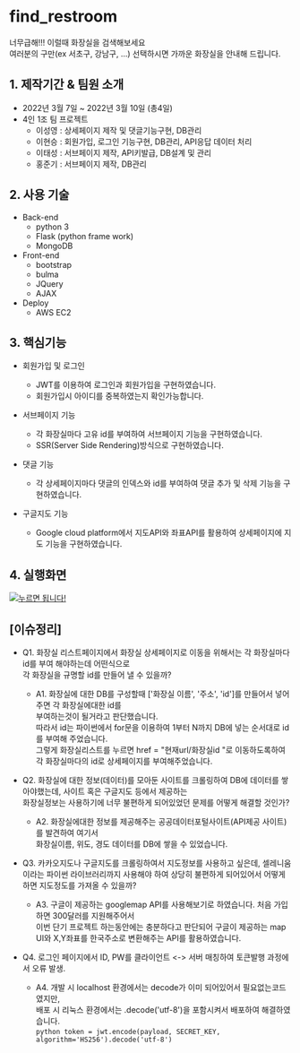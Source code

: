 # find_restroom

너무급해!!! 이럴때 화장실을 검색해보세요  
여러분의 구만(ex 서초구, 강남구, ...) 선택하시면 가까운 화장실을 안내해 드립니다.

## 1. 제작기간 & 팀원 소개
* 2022년 3월 7일 ~ 2022년 3월 10일 (총4일)
* 4인 1조 팀 프로젝트  
   - 이성영 : 상세페이지 제작 및 댓글기능구현, DB관리
   - 이현승 : 회원가입, 로그인 기능구현, DB관리, API응답 데이터 처리
   - 이태성 : 서브페이지 제작, API키발급, DB설계 및 관리
   - 홍준기 : 서브페이지 제작, DB관리  

## 2. 사용 기술
  * Back-end
    - python 3
    - Flask (python frame work)
    - MongoDB
  * Front-end
    - bootstrap
    - bulma
    - JQuery
    - AJAX
  * Deploy
    - AWS EC2  
    
## 3. 핵심기능
 * 회원가입 및 로그인
   - JWT를 이용하여 로그인과 회원가입을 구현하였습니다.
   - 회원가입시 아이디를 중복하였는지 확인가능합니다. 
   
 * 서브페이지 기능
   - 각 화장실마다 고유 id를 부여하여 서브페이지 기능을 구현하였습니다.
   - SSR(Server Side Rendering)방식으로 구현하였습니다.  
   
 * 댓글 기능
   - 각 상세페이지마다 댓글의 인덱스와 id를 부여하여 댓글 추가 및 삭제 기능을 구현하였습니다. 
   
 * 구글지도 기능
   - Google cloud platform에서 지도API와 좌표API를 활용하여 상세페이지에 지도 기능을 구현하였습니다.  

## 4. 실행화면
[![누르면 됩니다!](https://img.youtube.com/vi/EKKKtSDHEJg/0.jpg)](https://youtu.be/EKKKtSDHEJg)

## [이슈정리]
* Q1. 화장실 리스트페이지에서 화장실 상세페이지로 이동을 위해서는 각 화장실마다 id를 부여 해야하는데 어떤식으로  
      각 화장실을 규명할 id를 만들어 낼 수 있을까?  
   - A1. 화장실에 대한 DB를 구성할때 ['화장실 이름', '주소', 'id']를 만들어서 넣어주면 각 화장실에대한 id를  
         부여하는것이 될거라고 판단했습니다.  
         따라서 id는 파이썬에서 for문을 이용하여 1부터 N까지 DB에 넣는 순서대로 id를 부여해 주었습니다.  
         그렇게 화장실리스트를 누르면 href = "현재url/화장실id "로 이동하도록하여 각 화장실마다의 id로 상세페이지를 부여해주었습니다.  


* Q2. 화장실에 대한 정보(데이터)를 모아둔 사이트를 크롤링하여 DB에 데이터를 쌓아야했는데, 사이트 혹은 구글지도 등에서 제공하는  
      화장실정보는 사용하기에 너무 불편하게 되어있었던 문제를 어떻게 해결할 것인가?
   - A2. 화장실에대한 정보를 제공해주는 공공데이터포털사이트(API제공 사이트)를 발견하여 여기서  
         화장실이름, 위도, 경도 데이터를 DB에 쌓을 수 있었습니다.  


* Q3. 카카오지도나 구글지도를 크롤링하여서 지도정보를 사용하고 싶은데, 셀레니움이라는 파이썬 라이브러리까지 사용해야 하여 상당히 불편하게 되어있어서 어떻게 하면 지도정도를 가져올 수 있을까?
   - A3. 구글이 제공하는 googlemap API를 사용해보기로 하였습니다. 처음 가입하면 300달러를 지원해주어서  
         이번 단기 프로젝트 하는동안에는 충분하다고 판단되어 구글이 제공하는 map UI와 X,Y좌표를 한국주소로 변환해주는 API를 활용하였습니다.


* Q4.  로그인 페이지에서 ID, PW를 클라이언트 <-> 서버 매칭하여 토큰발행 과정에서 오류 발생.
   - A4. 개발 시 localhost 환경에서는 decode가 이미 되어있어서 필요없는코드였지만,  
         배포 시 리눅스 환경에서는 .decode('utf-8')을 포함시켜서 배포하여 해결하였습니다.  
         ```python
         token = jwt.encode(payload, SECRET_KEY, algorithm='HS256').decode('utf-8')
         ```


